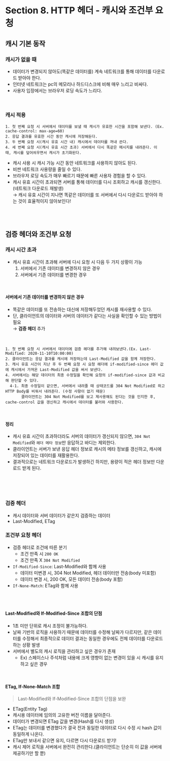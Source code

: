 # Section 8. HTTP 헤더 - 캐시와 조건부 요청
## 캐시 기본 동작
### 캐시가 없을 때
- 데이터가 변경되지 않아도(똑같은 데이터를) 계속 네트워크를 통해 데이터를 다운로드 받아야 한다.
- 인터넷 네트워크는 pc의 메모리나 하드디스크에 비해 매우 느리고 비싸다.
- 사용자 입장에서는 브라우저 로딩 속도가 느리다.
<br>

### 캐시 적용
```
1. 첫 번째 요청 시 서버에서 데이터를 보낼 때 캐시가 유효한 시간을 포함해 보낸다. (Ex. cache-control: max-age=60)
2. 응답 결과를 유효한 시간 동안 캐시에 저장해둔다.
3. 두 번째 요청 시(캐시 유효 시간 내) 캐시에서 데이터를 꺼내 쓴다.
4. 세 번째 요청 시(캐시 유효 시간 초과) 서버에서 다시 똑같은 메시지를 내려준다. 이 때, 캐시를 덮어씌우면서 캐시가 초기화된다.
```
- 캐시 사용 시 캐시 가능 시간 동안 네트워크를 사용하지 않아도 된다.
- 비싼 네트워크 사용량을 줄일 수 있다.
- 브라우저 로딩 속도가 매우 빠르기 때문에 빠른 사용자 경험을 할 수 있다.
- 캐시 유효 시간이 초과되면 서버를 통해 데이터를 다시 조회하고 캐시를 갱신한다.(네트워크 다운로드 재발생) <br>
→ 캐시 유효 시간이 지나면 똑같은 데이터를 또 서버에서 다시 다운로드 받아야 하는 것이 효율적이지 않아보인다!
<br>
<br>

## 검증 헤더와 조건부 요청
### 캐시 시간 초과
- 캐시 유효 시간이 초과해 서버에 다시 요청 시 다음 두 가지 상황이 가능
  1. 서버에서 기존 데이터를 변경하지 않은 경우
  2. 서버에서 기존 데이터를 변경한 경우
<br>

#### 서버에서 기존 데이터를 변경하지 않은 경우
- 똑같은 데이터를 또 전송하는 대신에 저장해두었던 캐시를 재사용할 수 있다.
- 단, 클라이언트의 데이터와 서버의 데이터가 같다는 사실을 확인할 수 있는 방법이 필요 <br>
→ **검증 헤더** 추가
<br>

```
1. 첫 번째 요청 시 서버에서 데이터에 검증 헤더를 추가해 내려보낸다.(Ex. Last-Modified: 2020-11-10T10:00:00)
2. 클라이언트는 응답 결과를 캐시에 저장하는데 Last-Modified 값을 함께 저장한다.
3. 캐시 유효 시간이 지난 후 두 번째 요청 시 요청 헤더에 if-modified-since 헤더 값에 캐시에서 가져온 Last-Modified 값을 써서 보낸다.
4. 서버에서는 해당 데이터의 최종 수정일을 확인해 요청의 if-modified-since 값과 비교해 판단할 수 있다.
  4-1. 최종 수정일이 같으면, 서버에서 내려줄 때 상태코드를 304 Not Modified로 하고 HTTP Body를 비워서 내려준다. (수정 사항이 없기 때문)
       클라이언트는 304 Not Modified를 보고 제사용해도 된다는 것을 인지한 후, cache-control 값을 갱신하고 캐시에서 데이터를 불러와 사용한다.
```
<br>

#### 정리
- 캐시 유효 시간이 초과하더라도 서버의 데이터가 갱신되지 않으면, `304 Not Modified`와 `헤더 메타 정보`만 응답하고 바디는 제외한다.
- 클라이언트는 서버가 보낸 응답 헤더 정보로 캐시의 메타 정보를 갱신하고, 캐시에 저장되어 있는 데이터를 재활용한다.
- 결과적으로는 네트워크 다운로드가 발생하긴 하지만, 용량이 적은 헤더 정보만 다운로드 받게 된다.
<br>
<br>
<br>

### 검증 헤더
- 캐시 데이터와 서버 데이터가 같은지 검증하는 데이터
- Last-Modified, ETag

### 조건부 요청 헤더
- 검증 헤더로 조건에 따른 분기
  - 조건 만족 시 `200 OK`
  - 조건 만족 X `304 Not Modified`
- `If-Modified-Since`: Last-Modified와 함께 사용
  - 데이터 미변경 시, 304 Not Modified, 헤더 데이터만 전송(body 미포함)
  - 데이터 변경 시, 200 OK, 모든 데이터 전송(body 포함)
- `If-None-Match`: ETag와 함께 사용
<br>
<br>

#### Last-Modified와 If-Modified-Since 조합의 단점
- 1초 미만 단위로 캐시 조정이 불가능하다.
- 날짜 기반의 로직을 사용하기 때문에 데이터를 수정해 날짜가 다르지만, 같은 데이터를 수정해서 최종적으로 데이터 결과는 동일한 경우에도 전체 데이터를 다운로드하는 상황 발생
- 서버에서 별도의 캐시 로직을 관리하고 싶은 경우가 존재
  - Ex) 스페이스나 주석처럼 내용에 크게 영향이 없는 변경이 있을 시 캐시를 유지하고 싶은 경우
<br>

#### ETag, If-None-Match 조합
> Last-Modified와 If-Modified-Since 조합의 단점을 보완
- ETag(Entity Tag)
- 캐시용 데이터에 임의의 고유한 버전 이름을 달아준다.
- 데이터가 변경되면 ETag 값을 변경(Hash를 다시 생성)
- ETag는 데이터를 변경했다가 결국 전과 동일한 데이터로 다시 수정 시 hash 값이 동일하게 나온다.
- ETag만 보내서 같으면 유지, 다르면 다시 다운로드 받기!
- 캐시 제어 로직을 서버에서 완전히 관리한다.(클라이언트는 단순히 이 값을 서버에 제공하기만 할 뿐)
